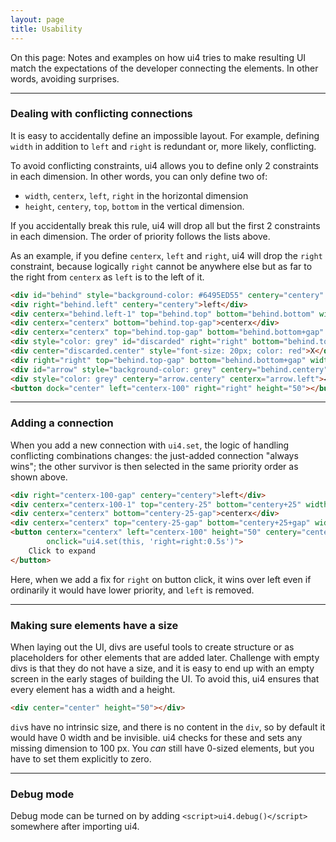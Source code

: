 ```yaml
---
layout: page
title: Usability
---
```


On this page: Notes and examples on how ui4 tries to make resulting UI match the expectations of
the developer connecting the elements. In other words, avoiding surprises.

---------------

### Dealing with conflicting connections

It is easy to accidentally define an impossible layout. For example, defining `width` in addition to
`left` and `right` is redundant or, more likely, conflicting.

To avoid conflicting constraints, ui4 allows you to define only 2 constraints in each dimension. In
other words, you can only define two of:
- `width`, `centerx`, `left`, `right` in the horizontal dimension
- `height`, `centery`, `top`, `bottom` in the vertical dimension.

If you accidentally break this rule, ui4 will drop all but the first 2 constraints in each
dimension. The order of priority follows the lists above.

As an example, if you define `centerx`, `left` and `right`, ui4 will drop the `right` constraint,
because logically `right` cannot be anywhere else but as far to the right from `centerx` as `left`
is to the left of it.

```html example button_solid 11
<div id="behind" style="background-color: #6495ED55" centery="centery" left="centerx-100" right="right" height="50"></div>
<div right="behind.left" centery="centery">left</div>
<div centerx="behind.left-1" top="behind.top" bottom="behind.bottom" width="2" style="background-color: black"></div>
<div centerx="centerx" bottom="behind.top-gap">centerx</div>
<div centerx="centerx" top="behind.top-gap" bottom="behind.bottom+gap" width="2" style="background-color: black"></div>
<div style="color: grey" id="discarded" right="right" bottom="behind.top-gap">right</div>
<div center="discarded.center" style="font-size: 20px; color: red">X</div> 
<div right="right" top="behind.top-gap" bottom="behind.bottom+gap" width="2" style="background-color: grey"></div>
<div id="arrow" style="background-color: grey" centery="behind.centery" right="right" left="centerx+100+gap" height="2"></div>
<div style="color: grey" centery="arrow.centery" centerx="arrow.left">◀︎</div>
<button dock="center" left="centerx-100" right="right" height="50"></button>
```

---------------

### Adding a connection

When you add a new connection with `ui4.set`, the logic of handling conflicting combinations
changes: the just-added connection "always wins"; the other survivor is then selected in
the same priority order as shown above.

```html example button_solid 5-8
<div right="centerx-100-gap" centery="centery">left</div>
<div centerx="centerx-100-1" top="centery-25" bottom="centery+25" width="2" style="background-color: black"></div>
<div centerx="centerx" bottom="centery-25-gap">centerx</div>
<div centerx="centerx" top="centery-25-gap" bottom="centery+25+gap" width="2" style="background-color: black"></div>
<button centerx="centerx" left="centerx-100" height="50" centery="centery"
        onclick="ui4.set(this, 'right=right:0.5s')">
    Click to expand
</button>
```

Here, when we add a fix for `right` on button click, it wins over left even if ordinarily it would
have lower priority, and `left` is removed.

---------------

### Making sure elements have a size

When laying out the UI, divs are useful tools to create structure or as placeholders for other
elements that are added later. Challenge with empty divs is that they do not have a size, and it is
easy to end up with an empty screen in the early stages of building the UI. To avoid this, ui4
ensures that every element has a width and a height.

```html example solid
<div center="center" height="50"></div>
```

`div`s have no intrinsic size, and there is no content in the `div`, so by default it would have
0 width and be invisible. ui4 checks for these and sets any missing dimension to 100 px. You
_can_ still have 0-sized elements, but you have to set them explicitly to zero.

---------------

### Debug mode

Debug mode can be turned on by adding `<script>ui4.debug()</script>` somewhere after importing ui4.

